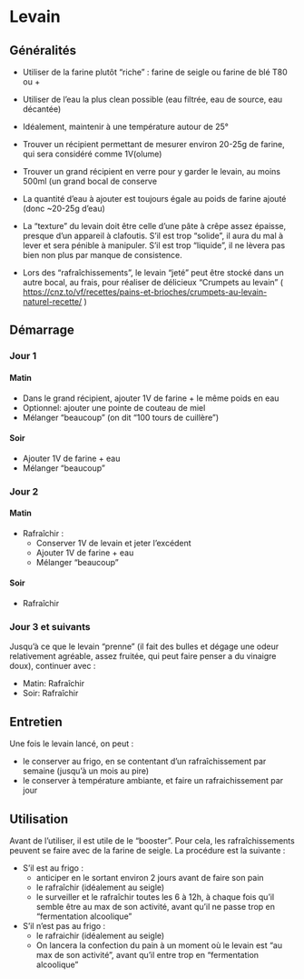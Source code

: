 # Levain

## Généralités

- Utiliser de la farine plutôt “riche” : farine de seigle ou farine de blé T80 ou +
- Utiliser de l’eau la plus clean possible (eau filtrée, eau de source, eau décantée)
- Idéalement, maintenir à une température autour de 25°

- Trouver un récipient permettant de mesurer environ 20-25g de farine, qui sera considéré comme 1V(olume)
- Trouver un grand récipient en verre pour y garder le levain, au moins 500ml (un grand bocal de conserve

- La quantité d’eau à ajouter est toujours égale au poids de farine ajouté (donc ~20-25g d’eau)
- La “texture” du levain doit être celle d’une pâte à crêpe assez épaisse, presque d’un appareil à clafoutis. S’il est trop “solide”, il aura du mal à lever et sera pénible à manipuler. S’il est trop “liquide”, il ne lèvera pas bien non plus par manque de consistence.

- Lors des “rafraîchissements”, le levain “jeté” peut être stocké dans un autre bocal, au frais, pour réaliser de délicieux “Crumpets au levain” ( https://cnz.to/vf/recettes/pains-et-brioches/crumpets-au-levain-naturel-recette/ )

## Démarrage

### Jour 1

#### Matin

- Dans le grand récipient, ajouter 1V de farine + le même poids en eau
- Optionnel: ajouter une pointe de couteau de miel
- Mélanger “beaucoup” (on dit “100 tours de cuillère”)

#### Soir

- Ajouter 1V de farine + eau
- Mélanger “beaucoup”

### Jour 2

#### Matin

- Rafraîchir :
    + Conserver 1V de levain et jeter l’excédent
    + Ajouter 1V de farine + eau
    + Mélanger “beaucoup”

#### Soir

- Rafraîchir

### Jour 3 et suivants

Jusqu’à ce que le levain “prenne” (il fait des bulles et dégage une odeur relativement agréable, assez fruitée, qui peut faire penser a du vinaigre doux), continuer avec :

- Matin: Rafraîchir
- Soir: Rafraîchir 

## Entretien

Une fois le levain lancé, on peut :
- le conserver au frigo, en se contentant d’un rafraîchissement par semaine (jusqu’à un mois au pire)
- le conserver à température ambiante, et faire un rafraichissement par jour

## Utilisation

Avant de l’utiliser, il est utile de le “booster”. Pour cela, les rafraîchissements peuvent se faire avec de la farine de seigle. La procédure est la suivante :

- S’il est au frigo :
    + anticiper en le sortant environ 2 jours avant de faire son pain
    + le rafraîchir (idéalement au seigle)
    + le surveiller et le rafraîchir toutes les 6 à 12h, à chaque fois qu’il semble être au max de son activité, avant qu’il ne passe trop en “fermentation alcoolique”
- S’il n’est pas au frigo :
    + le rafraichir (idéalement au seigle)
    + On lancera la confection du pain à un moment où le levain est “au max de son activité”, avant qu’il entre trop en “fermentation alcoolique”

